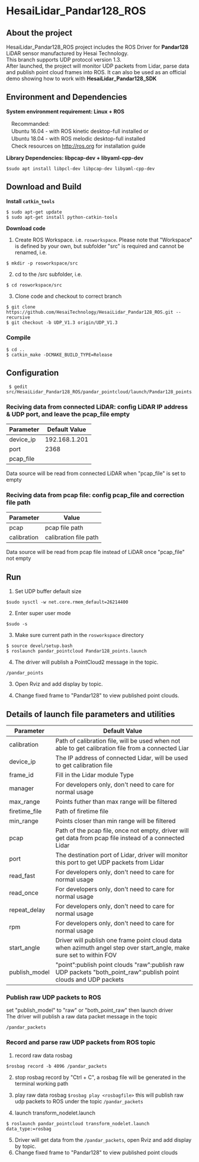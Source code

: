 # HesaiLidar_Pandar128_ROS

## About the project
HesaiLidar_Pandar128_ROS project includes the ROS Driver for **Pandar128** LiDAR sensor manufactured by Hesai Technology.    
This branch supports UDP protocol version 1.3.    
After launched, the project will monitor UDP packets from Lidar, parse data and publish point cloud frames into ROS. It can also be used as an official demo showing how to work with **HesaiLidar_Pandar128_SDK**


## Environment and Dependencies
**System environment requirement: Linux + ROS**  

　Recommanded:  
　Ubuntu 16.04 - with ROS kinetic desktop-full installed or  
　Ubuntu 18.04 - with ROS melodic desktop-full installed  
　Check resources on http://ros.org for installation guide 
 
**Library Dependencies: libpcap-dev + libyaml-cpp-dev**  
```
$sudo apt install libpcl-dev libpcap-dev libyaml-cpp-dev
```

## Download and Build

**Install `catkin_tools`**
```
$ sudo apt-get update
$ sudo apt-get install python-catkin-tools
```
**Download code**  
1. Create ROS Workspace. i.e. `rosworkspace`. Please note that "Workspace" is defined by your own, but subfolder "src" is required and cannot be renamed, i.e.
```
$ mkdir -p rosworkspace/src
```
2. cd to the /src subfolder, i.e.
```
$ cd rosworkspace/src
```
3. Clone code and checkout to correct branch
```
$ git clone https://github.com/HesaiTechnology/HesaiLidar_Pandar128_ROS.git --recursive
$ git checkout -b UDP_V1.3 origin/UDP_V1.3
```   
### Compile    
```
$ cd ..
$ catkin_make -DCMAKE_BUILD_TYPE=Release
```


## Configuration    
```
 $ gedit src/HesaiLidar_Pandar128_ROS/pandar_pointcloud/launch/Pandar128_points.launch
```
### Reciving data from connected LiDAR: config LiDAR IP address & UDP port, and leave the pcap_file empty

|Parameter | Default Value|
|---------|---------------|
|device_ip |192.168.1.201|
|port |2368|
|pcap_file ||

Data source will be read from connected LiDAR when "pcap_file" is set to empty

### Reciving data from pcap file: config pcap_file and correction file path

|Parameter | Value|
|---------|---------------|
|pcap |pcap file path|
|calibration| calibration file path|

Data source will be read from pcap file instead of LiDAR once "pcap_file" not empty


## Run

1. Set UDP buffer default size
```
$sudo sysctl -w net.core.rmem_default=26214400
```
2. Enter super user mode
```
$sudo -s
```
3. Make sure current path in the `rosworkspace` directory
```
$ source devel/setup.bash
$ roslaunch pandar_pointcloud Pandar128_points.launch
```

4. The driver will publish a PointCloud2 message in the topic.
```
/pandar_points
```

3. Open Rviz and add display by topic.

4. Change fixed frame to "Pandar128" to view published point clouds.

## Details of launch file parameters and utilities
|Parameter | Default Value|
|---------|---------------|
|calibration|Path of calibration file, will be used when not able to get calibration file from a connected Liar|
|device_ip|The IP address of connected Lidar, will be used to get calibration file|
|frame_id|Fill in the Lidar module Type|
|manager|For developers only, don't need to care for normal usage|
|max_range|Points futher than max range will be filtered|
|firetime_file|Path of firetime file|
|min_range|Points closer than min range will be filtered|
|pcap|Path of the pcap file, once not empty, driver will get data from pcap file instead of a connected Lidar|
|port|The destination port of Lidar, driver will monitor this port to get UDP packets from Lidar|
|read_fast|For developers only, don't need to care for normal usage|
|read_once|For developers only, don't need to care for normal usage|
|repeat_delay|For developers only, don't need to care for normal usage|
|rpm|For developers only, don't need to care for normal usage|
|start_angle|Driver will publish one frame point cloud data when azimuth angel step over start_angle, make sure set to within FOV|
|publish_model|"point":publish point clouds "raw":publish raw UDP packets "both_point_raw":publish point clouds and UDP packets|

### Publish raw UDP packets to ROS
set "publish_model" to "raw" or "both_point_raw" then launch driver    
The driver will publish a raw data packet message in the topic
```
/pandar_packets
```
### Record and parse raw UDP packets from ROS topic
1. record raw data rosbag
```
$rosbag record -b 4096 /pandar_packets
```
2. stop rosbag record by "Ctrl + C", a rosbag file will be generated in the terminal working path

3. play raw data rosbag
`
$rosbag play <rosbagfile>
`
    this will publish raw udp packets to ROS under the topic `/pandar_packets`    
4. launch transform_nodelet.launch
```
$ roslaunch pandar_pointcloud transform_nodelet.launch data_type:=rosbag
```
5. Driver will get data from the `/pandar_packets`, open Rviz and add display by topic.
6. Change fixed frame to "Pandar128" to view published point clouds

